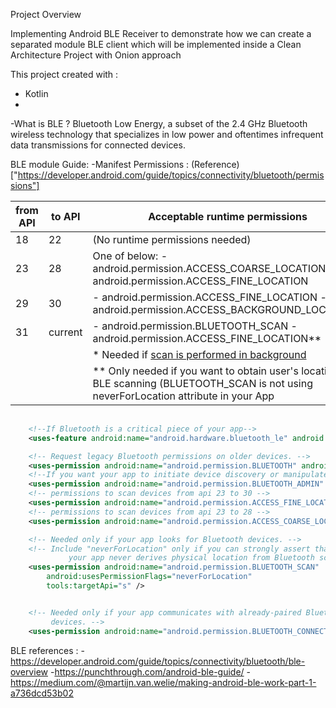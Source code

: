 Project Overview 

Implementing Android BLE Receiver to demonstrate how we can create a separated module BLE client which will be implemented 
inside a Clean Architecture Project with Onion approach

This project created with : 
- Kotlin
- 

-What is BLE ?
Bluetooth Low Energy, a subset of the 2.4 GHz Bluetooth wireless technology that specializes
in low power and oftentimes infrequent data transmissions for connected devices.

BLE module Guide:
-Manifest Permissions : (Reference)["https://developer.android.com/guide/topics/connectivity/bluetooth/permissions"]

| from API  | to API  | Acceptable runtime permissions                                                                                                             |
|-----------|---------|--------------------------------------------------------------------------------------------------------------------------------------------|
| 18        | 22      | (No runtime permissions needed)                                                                                                            |
| 23        | 28      | One of below: - android.permission.ACCESS_COARSE_LOCATION - android.permission.ACCESS_FINE_LOCATION                                        |
| 29        | 30      | - android.permission.ACCESS_FINE_LOCATION - android.permission.ACCESS_BACKGROUND_LOCATION*                                                 |
| 31        | current | - android.permission.BLUETOOTH_SCAN - android.permission.ACCESS_FINE_LOCATION**                                                            |
|           |         | * Needed if [scan is performed in background](https://developer.android.com/about/versions/10/privacy/changes#app-access-device-location)  |
|           |         | ** Only needed if you want to obtain user's location with BLE scanning (BLUETOOTH_SCAN is not using neverForLocation attribute in your App |
```xml
    
    <!--If Bluetooth is a critical piece of your app--> 
    <uses-feature android:name="android.hardware.bluetooth_le" android:required="true"/>

    <!-- Request legacy Bluetooth permissions on older devices. -->
    <uses-permission android:name="android.permission.BLUETOOTH" android:maxSdkVersion="30" />
    <!--If you want your app to initiate device discovery or manipulate Bluetooth settings-->
    <uses-permission android:name="android.permission.BLUETOOTH_ADMIN" android:maxSdkVersion="30" />
    <!-- permissions to scan devices from api 23 to 30 -->
    <uses-permission android:name="android.permission.ACCESS_FINE_LOCATION" android:maxSdkVersion="30" />
    <!-- permissions to scan devices from api 23 to 28 -->
    <uses-permission android:name="android.permission.ACCESS_COARSE_LOCATION" android:maxSdkVersion="30" />

    <!-- Needed only if your app looks for Bluetooth devices. -->
    <!-- Include "neverForLocation" only if you can strongly assert that
             your app never derives physical location from Bluetooth scan results. -->
    <uses-permission android:name="android.permission.BLUETOOTH_SCAN"
        android:usesPermissionFlags="neverForLocation"
        tools:targetApi="s" />


    <!-- Needed only if your app communicates with already-paired Bluetooth
         devices. -->
    <uses-permission android:name="android.permission.BLUETOOTH_CONNECT" />


```


  

BLE references :
-https://developer.android.com/guide/topics/connectivity/bluetooth/ble-overview
-https://punchthrough.com/android-ble-guide/
-https://medium.com/@martijn.van.welie/making-android-ble-work-part-1-a736dcd53b02




